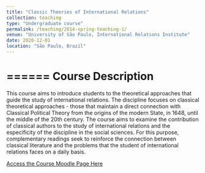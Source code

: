 ```yaml
---
title: "Classic Theories of International Relations"
collection: teaching
type: "Undergraduate course"
permalink: /teaching/2014-spring-teaching-1/
venue: "University of São Paulo, International Relations Institute"
date: 2020-12-01
location: "São Paulo, Brazil"
---
```

======
Course Description
======

This course aims to introduce students to the theoretical approaches that guide the study of international relations. The discipline focuses on classical theoretical approaches - those that maintain a direct connection with Classical Political Theory from the origins of the modern State, in 1648, until the middle of the 20th century. The course aims to examine the contribution of classical authors to the study of international relations and the especificity of the discipline in the social sciences. For this purpose, complementary readings seek to reinforce the connection between classical literature and the problems that the student of international relations faces on a daily basis.

[Access the Course Moodle Page Here](https://edisciplinas.usp.br/course/view.php?id=78633)
